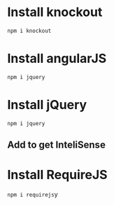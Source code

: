 # Install knockout 

`npm i knockout`

# Install angularJS

`npm i jquery`

# Install jQuery

`npm i jquery`

## Add <reference > to get InteliSense

# Install RequireJS

`npm i requirejs`y
